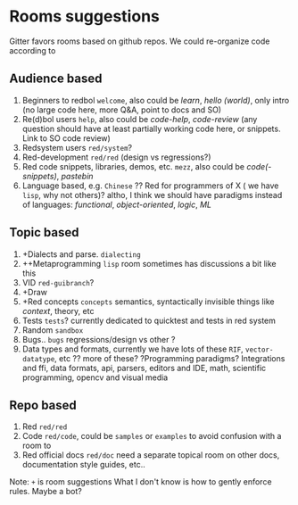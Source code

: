 # Rooms suggestions
Gitter favors rooms based on github repos. We could re-organize code according to

## Audience based
1. Beginners to redbol `welcome`, also could be *learn*, *hello (world)*, only intro (no large code here, more Q&A, point to docs and SO)
2. Re(d)bol users `help`, also could be *code-help*, *code-review* (any question should have at least partially working code here, or snippets. Link to SO code review)
3. Redsystem users `red/system`?
4. Red-development `red/red` (design vs regressions?)
5. Red code snippets, libraries, demos, etc. `mezz`, also could be *code(-snippets)*, *pastebin*
6. Language based, e.g. `Chinese`
?? Red for programmers of X ( we have  `lisp`, why not others)? altho, I think we should have paradigms instead of languages: *functional*, *object-oriented*, *logic*, *ML*

## Topic based
1. +Dialects and parse. `dialecting`
2. ++Metaprogramming `lisp` room sometimes has discussions a bit like this
3. VID `red-guibranch`?
4. +Draw
5. +Red concepts `concepts` semantics, syntactically invisible things like *context*, theory, etc
6. Tests `tests`? currently dedicated to quicktest and tests in red system
7. Random `sandbox`
8. Bugs.. `bugs` regressions/design vs other ?
9. Data types and formats, currently we have lots of these `RIF`, `vector-datatype`, etc
?? more of these? 
?Programming paradigms? Integrations and ffi, data formats, api, parsers, editors and IDE, math, scientific programming, opencv and visual media

## Repo based
1. Red `red/red`
2. Code `red/code`, could be `samples` or `examples` to avoid confusion with a room to
3. Red official docs `red/doc` need a separate topical room on other docs, documentation style guides, etc.. 

Note: `+` is room suggestions
What I don't know is how to gently enforce rules. Maybe a bot?